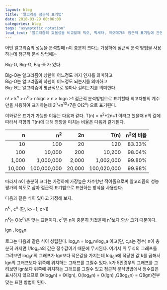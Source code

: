 ```yaml
---
layout: blog
title: '알고리즘 점근적 표기법'
date: 2018-03-29 00:06:00
categories: blog
tags: "asymptotic_notation"
lead_text: '알고리즘의 효율성을 비교할때 빅오, 빅세타, 빅오메가의 점근적 표기법에 관한 정리'
---
```


어떤 알고리즘의 성능을 분석할때 n이 충분히 크다는 가정하에
점근적 분석 방법을 사용하는데 점근적 분석 방법에는

Big-O, Big-Ω, Big-Θ 가 있다.

Big-O는 알고리즘이 상한이 어느정도 까지 인지를 의미하고  
Big-Ω는 알고리즘의 하한이 어느정도 되는지를 의미하고   
Big-Θ는 알고리즘이 평균적으로 얼마나 걸리는지를 의미한다.  


n! > k<sup>n</sup> > n<sup>k</sup> > nlogn > n > logn >1
점근적 분석방법으로 표기할때 최고차항의 계수만을 사용하여
표기하는데 2<sup>n</sup>+n<sup>10</sup>+7은 O(2<sup>n</sup>) 으로 표기된다.

이와같은 표기가 가능한 이유는 다음과 같다.
T(n) = n<sup>2</sup>+2n+1 이라고 했을때
n의 값에 따라서 각항의 T(n)에 대해 영향을 미치는 비율은 다음과 같게된다.

| n | n<sup>2</sup> | 2n | T(n) | n<sup>2</sup>의 비율 |
|---:|---:|---:|---:|---:|
| 10 | 100 | 20 | 120 | 83.33% |
| 100 | 10,000 | 200 | 10,200 | 98.04% |
| 1,000 | 1,000,000 | 2,000 | 1,002,000 | 99.80% |
| 10,000 | 100,000,000 | 20,000 | 100,020,000 | 99.98%|

따라서 n이 충분히 크다는 가정하에 가장높은 차수항만 적어줌으로써 알고리즘의
성능 평가의 척도로 삼아 점근적 표기법으로 표현하는 방식을 사용한다.

다음과 같은 식이 있다고 가정해 보자.
  
 n<sup>k</sup> , c<sup>n</sup> (단, k>=1, c>1) 

n<sup>k</sup>는 O(c<sup>n</sup>)은 맞는 표현이다.
c<sup>n</sup>은 n이 충분히 커졌을때 n<sup>k</sup>보다 항상 크기 때문이다. 
 
 lgn , log<sub>8</sub>n

로그는 다음과 같은 식이 성립한다.
log<sub>a</sub>n = log<sub>c</sub>n/log<sub>c</sub>a 이고(단, c,a는 정수) n이 충분히 커지면 1/log<sub>c</sub>a의 값은
정수값이기 때문에 무시된다.
여기서 위 두식의 그래프를 그려보면 log<sub>8</sub>n의 그래프가 lgn보다 작은값을 가지는데
log<sub>8</sub>n에 적당한 값 k를 곱해서 lgn의 그래프보다 위쪽에 위치하는 그래프를 그릴수 있다.
k가 5인경우의 그래프를 그려보면 lgn보다 위쪽에 위치하는 그래프를 그릴수 있고
점근적 분석방법에서 정수값은 표시하지 않으므로 Θ(log<sub>8</sub>n) = Θ(lgn), O(log<sub>8</sub>n) = O(lgn)
,Ω(log<sub>8</sub>n) = Ω(lgn)전부 맞는 표현 방법이 된다.
